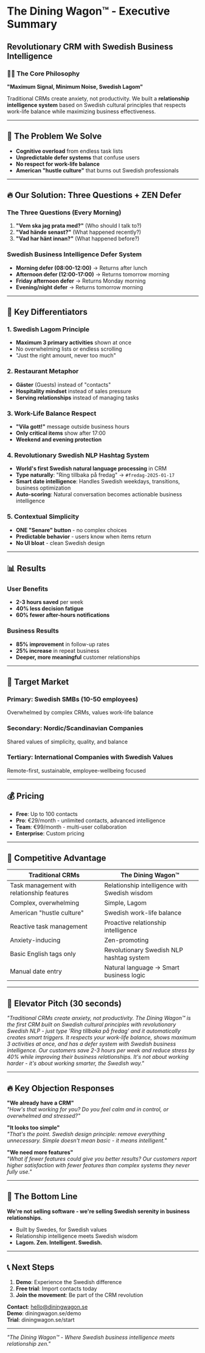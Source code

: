 # The Dining Wagon™ - Executive Summary
## Revolutionary CRM with Swedish Business Intelligence

### 🧘‍♂️ The Core Philosophy
**"Maximum Signal, Minimum Noise, Swedish Lagom"**

Traditional CRMs create anxiety, not productivity. We built a **relationship intelligence system** based on Swedish cultural principles that respects work-life balance while maximizing business effectiveness.

---

## 🎯 The Problem We Solve
- **Cognitive overload** from endless task lists
- **Unpredictable defer systems** that confuse users
- **No respect for work-life balance**
- **American "hustle culture"** that burns out Swedish professionals

---

## 🔥 Our Solution: Three Questions + ZEN Defer

### The Three Questions (Every Morning)
1. **"Vem ska jag prata med?"** (Who should I talk to?)
2. **"Vad hände senast?"** (What happened recently?)
3. **"Vad har hänt innan?"** (What happened before?)

### Swedish Business Intelligence Defer System
- **Morning defer (08:00-12:00)** → Returns after lunch
- **Afternoon defer (12:00-17:00)** → Returns tomorrow morning
- **Friday afternoon defer** → Returns Monday morning
- **Evening/night defer** → Returns tomorrow morning

---

## 🌟 Key Differentiators

### 1. Swedish Lagom Principle
- **Maximum 3 primary activities** shown at once
- No overwhelming lists or endless scrolling
- "Just the right amount, never too much"

### 2. Restaurant Metaphor
- **Gäster** (Guests) instead of "contacts"
- **Hospitality mindset** instead of sales pressure
- **Serving relationships** instead of managing tasks

### 3. Work-Life Balance Respect
- **"Vila gott!"** message outside business hours
- **Only critical items** show after 17:00
- **Weekend and evening protection**

### 4. Revolutionary Swedish NLP Hashtag System
- **World's first Swedish natural language processing** in CRM
- **Type naturally**: "Ring tillbaka på fredag" → `#fredag-2025-01-17`
- **Smart date intelligence**: Handles Swedish weekdays, transitions, business optimization
- **Auto-scoring**: Natural conversation becomes actionable business intelligence

### 5. Contextual Simplicity
- **ONE "Senare" button** - no complex choices
- **Predictable behavior** - users know when items return
- **No UI bloat** - clean Swedish design

---

## 📊 Results

### User Benefits
- **2-3 hours saved** per week
- **40% less decision fatigue**
- **60% fewer after-hours notifications**

### Business Results
- **85% improvement** in follow-up rates
- **25% increase** in repeat business
- **Deeper, more meaningful** customer relationships

---

## 🎯 Target Market

### Primary: Swedish SMBs (10-50 employees)
Overwhelmed by complex CRMs, values work-life balance

### Secondary: Nordic/Scandinavian Companies
Shared values of simplicity, quality, and balance

### Tertiary: International Companies with Swedish Values
Remote-first, sustainable, employee-wellbeing focused

---

## 💰 Pricing
- **Free**: Up to 100 contacts
- **Pro**: €29/month - unlimited contacts, advanced intelligence
- **Team**: €99/month - multi-user collaboration
- **Enterprise**: Custom pricing

---

## 🚀 Competitive Advantage

| Traditional CRMs | The Dining Wagon™ |
|------------------|-------------------|
| Task management with relationship features | Relationship intelligence with Swedish wisdom |
| Complex, overwhelming | Simple, Lagom |
| American "hustle culture" | Swedish work-life balance |
| Reactive task management | Proactive relationship intelligence |
| Anxiety-inducing | Zen-promoting |
| Basic English tags only | Revolutionary Swedish NLP hashtag system |
| Manual date entry | Natural language → Smart business logic |

---

## 🎪 Elevator Pitch (30 seconds)

*"Traditional CRMs create anxiety, not productivity. The Dining Wagon™ is the first CRM built on Swedish cultural principles with revolutionary Swedish NLP - just type 'Ring tillbaka på fredag' and it automatically creates smart triggers. It respects your work-life balance, shows maximum 3 activities at once, and has a defer system with Swedish business intelligence. Our customers save 2-3 hours per week and reduce stress by 40% while improving their business relationships. It's not about working harder - it's about working smarter, the Swedish way."*

---

## 🔥 Key Objection Responses

**"We already have a CRM"**  
*"How's that working for you? Do you feel calm and in control, or overwhelmed and stressed?"*

**"It looks too simple"**  
*"That's the point. Swedish design principle: remove everything unnecessary. Simple doesn't mean basic - it means intelligent."*

**"We need more features"**  
*"What if fewer features could give you better results? Our customers report higher satisfaction with fewer features than complex systems they never fully use."*

---

## 🌟 The Bottom Line

**We're not selling software - we're selling Swedish serenity in business relationships.**

- Built by Swedes, for Swedish values
- Relationship intelligence meets Swedish wisdom
- **Lagom. Zen. Intelligent. Swedish.**

---

## 📞 Next Steps
1. **Demo**: Experience the Swedish difference
2. **Free trial**: Import contacts today
3. **Join the movement**: Be part of the CRM revolution

**Contact**: hello@diningwagon.se  
**Demo**: diningwagon.se/demo  
**Trial**: diningwagon.se/start

---

*"The Dining Wagon™ - Where Swedish business intelligence meets relationship zen."* 